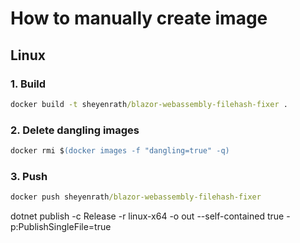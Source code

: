 # How to manually create image

## Linux

### 1. Build

``` cmd
docker build -t sheyenrath/blazor-webassembly-filehash-fixer .
```

### 2. Delete dangling images

``` ps
docker rmi $(docker images -f "dangling=true" -q)
```

### 3. Push

``` cmd
docker push sheyenrath/blazor-webassembly-filehash-fixer
```


 dotnet publish -c Release -r linux-x64 -o out --self-contained true -p:PublishSingleFile=true